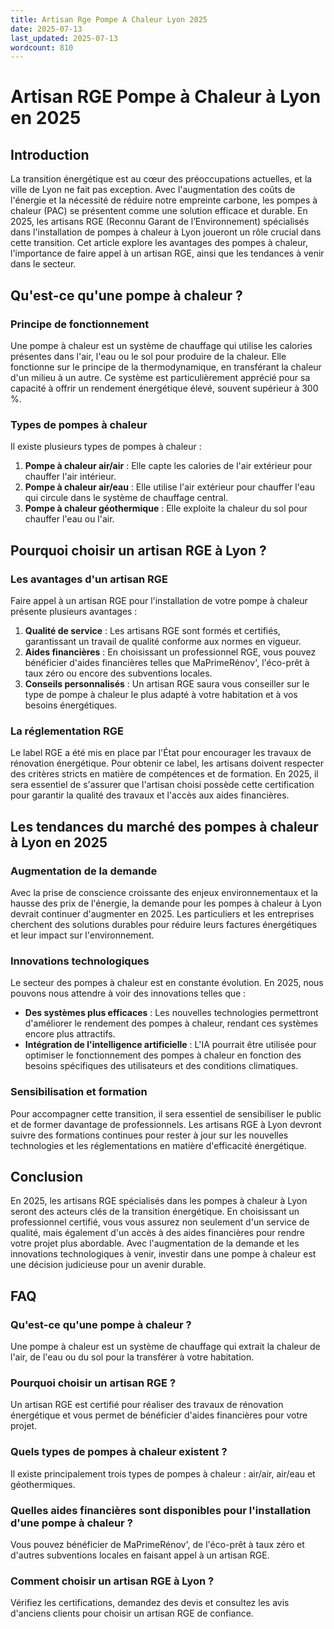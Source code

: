 ```yaml
---
title: Artisan Rge Pompe A Chaleur Lyon 2025
date: 2025-07-13
last_updated: 2025-07-13
wordcount: 810
---
```


# Artisan RGE Pompe à Chaleur à Lyon en 2025

## Introduction

La transition énergétique est au cœur des préoccupations actuelles, et la ville de Lyon ne fait pas exception. Avec l'augmentation des coûts de l'énergie et la nécessité de réduire notre empreinte carbone, les pompes à chaleur (PAC) se présentent comme une solution efficace et durable. En 2025, les artisans RGE (Reconnu Garant de l’Environnement) spécialisés dans l'installation de pompes à chaleur à Lyon joueront un rôle crucial dans cette transition. Cet article explore les avantages des pompes à chaleur, l'importance de faire appel à un artisan RGE, ainsi que les tendances à venir dans le secteur.

## Qu'est-ce qu'une pompe à chaleur ?

### Principe de fonctionnement

Une pompe à chaleur est un système de chauffage qui utilise les calories présentes dans l'air, l'eau ou le sol pour produire de la chaleur. Elle fonctionne sur le principe de la thermodynamique, en transférant la chaleur d'un milieu à un autre. Ce système est particulièrement apprécié pour sa capacité à offrir un rendement énergétique élevé, souvent supérieur à 300 %.

### Types de pompes à chaleur

Il existe plusieurs types de pompes à chaleur :

1. **Pompe à chaleur air/air** : Elle capte les calories de l'air extérieur pour chauffer l'air intérieur.
2. **Pompe à chaleur air/eau** : Elle utilise l'air extérieur pour chauffer l'eau qui circule dans le système de chauffage central.
3. **Pompe à chaleur géothermique** : Elle exploite la chaleur du sol pour chauffer l'eau ou l'air.

## Pourquoi choisir un artisan RGE à Lyon ?

### Les avantages d'un artisan RGE

Faire appel à un artisan RGE pour l'installation de votre pompe à chaleur présente plusieurs avantages :

1. **Qualité de service** : Les artisans RGE sont formés et certifiés, garantissant un travail de qualité conforme aux normes en vigueur.
2. **Aides financières** : En choisissant un professionnel RGE, vous pouvez bénéficier d'aides financières telles que MaPrimeRénov', l'éco-prêt à taux zéro ou encore des subventions locales.
3. **Conseils personnalisés** : Un artisan RGE saura vous conseiller sur le type de pompe à chaleur le plus adapté à votre habitation et à vos besoins énergétiques.

### La réglementation RGE

Le label RGE a été mis en place par l'État pour encourager les travaux de rénovation énergétique. Pour obtenir ce label, les artisans doivent respecter des critères stricts en matière de compétences et de formation. En 2025, il sera essentiel de s'assurer que l'artisan choisi possède cette certification pour garantir la qualité des travaux et l'accès aux aides financières.

## Les tendances du marché des pompes à chaleur à Lyon en 2025

### Augmentation de la demande

Avec la prise de conscience croissante des enjeux environnementaux et la hausse des prix de l'énergie, la demande pour les pompes à chaleur à Lyon devrait continuer d'augmenter en 2025. Les particuliers et les entreprises cherchent des solutions durables pour réduire leurs factures énergétiques et leur impact sur l'environnement.

### Innovations technologiques

Le secteur des pompes à chaleur est en constante évolution. En 2025, nous pouvons nous attendre à voir des innovations telles que :

- **Des systèmes plus efficaces** : Les nouvelles technologies permettront d'améliorer le rendement des pompes à chaleur, rendant ces systèmes encore plus attractifs.
- **Intégration de l'intelligence artificielle** : L'IA pourrait être utilisée pour optimiser le fonctionnement des pompes à chaleur en fonction des besoins spécifiques des utilisateurs et des conditions climatiques.

### Sensibilisation et formation

Pour accompagner cette transition, il sera essentiel de sensibiliser le public et de former davantage de professionnels. Les artisans RGE à Lyon devront suivre des formations continues pour rester à jour sur les nouvelles technologies et les réglementations en matière d'efficacité énergétique.

## Conclusion

En 2025, les artisans RGE spécialisés dans les pompes à chaleur à Lyon seront des acteurs clés de la transition énergétique. En choisissant un professionnel certifié, vous vous assurez non seulement d'un service de qualité, mais également d'un accès à des aides financières pour rendre votre projet plus abordable. Avec l'augmentation de la demande et les innovations technologiques à venir, investir dans une pompe à chaleur est une décision judicieuse pour un avenir durable.

## FAQ

### Qu'est-ce qu'une pompe à chaleur ?

Une pompe à chaleur est un système de chauffage qui extrait la chaleur de l'air, de l'eau ou du sol pour la transférer à votre habitation.

### Pourquoi choisir un artisan RGE ?

Un artisan RGE est certifié pour réaliser des travaux de rénovation énergétique et vous permet de bénéficier d'aides financières pour votre projet.

### Quels types de pompes à chaleur existent ?

Il existe principalement trois types de pompes à chaleur : air/air, air/eau et géothermiques.

### Quelles aides financières sont disponibles pour l'installation d'une pompe à chaleur ?

Vous pouvez bénéficier de MaPrimeRénov', de l'éco-prêt à taux zéro et d'autres subventions locales en faisant appel à un artisan RGE.

### Comment choisir un artisan RGE à Lyon ?

Vérifiez les certifications, demandez des devis et consultez les avis d'anciens clients pour choisir un artisan RGE de confiance.